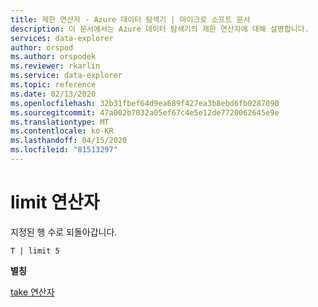 ```yaml
---
title: 제한 연산자 - Azure 데이터 탐색기 | 마이크로 소프트 문서
description: 이 문서에서는 Azure 데이터 탐색기의 제한 연산자에 대해 설명합니다.
services: data-explorer
author: orspod
ms.author: orspodek
ms.reviewer: rkarlin
ms.service: data-explorer
ms.topic: reference
ms.date: 02/13/2020
ms.openlocfilehash: 32b31fbef64d9ea689f427ea3b8ebd6fb0287090
ms.sourcegitcommit: 47a002b7032a05ef67c4e5e12de7720062645e9e
ms.translationtype: MT
ms.contentlocale: ko-KR
ms.lasthandoff: 04/15/2020
ms.locfileid: "81513297"
---
```

# <a name="limit-operator"></a>limit 연산자

지정된 행 수로 되돌아갑니다.

```kusto
T | limit 5
```

**별칭**

[take 연산자](takeoperator.md)